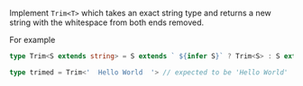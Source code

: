 
Implement `Trim<T>` which takes an exact string type and returns a new string with the whitespace from both ends removed.

For example

```ts
type Trim<S extends string> = S extends ` ${infer S}` ? Trim<S> : S extends `${infer S} ` ? Trim<S> : S;

type trimed = Trim<'  Hello World  '> // expected to be 'Hello World'
```
